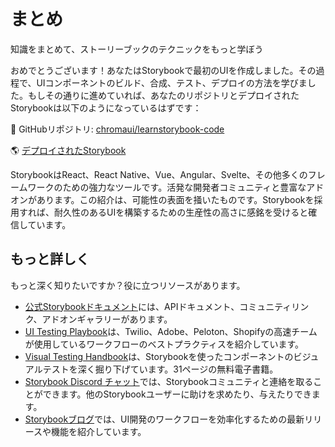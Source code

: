 # まとめ
知識をまとめて、ストーリーブックのテクニックをもっと学ぼう

おめでとうございます！あなたはStorybookで最初のUIを作成しました。その過程で、UIコンポーネントのビルド、合成、テスト、デプロイの方法を学びました。もしその通りに進めていれば、あなたのリポジトリとデプロイされたStorybookは以下のようになっているはずです：

📕 GitHubリポジトリ: [chromaui/learnstorybook-code](https://github.com/chromaui/learnstorybook-code)

🌎 [デプロイされたStorybook](https://master--5ccbe484c994280020b6d128.chromatic.com/)

StorybookはReact、React Native、Vue、Angular、Svelte、その他多くのフレームワークのための強力なツールです。活発な開発者コミュニティと豊富なアドオンがあります。この紹介は、可能性の表面を掻いたものです。Storybookを採用すれば、耐久性のあるUIを構築するための生産性の高さに感銘を受けると確信しています。

## もっと詳しく
もっと深く知りたいですか？役に立つリソースがあります。

* [公式Storybookドキュメント](https://storybook.js.org/docs/get-started/install)には、APIドキュメント、コミュニティリンク、アドオンギャラリーがあります。
* [UI Testing Playbook](https://storybook.js.org/blog/ui-testing-playbook/)は、Twilio、Adobe、Peloton、Shopifyの高速チームが使用しているワークフローのベストプラクティスを紹介しています。
* [Visual Testing Handbook](https://storybook.js.org/tutorials/visual-testing-handbook/)は、Storybookを使ったコンポーネントのビジュアルテストを深く掘り下げています。31ページの無料電子書籍。
* [Storybook Discord チャット](https://discord.com/invite/UUt2PJb)では、Storybookコミュニティと連絡を取ることができます。他のStorybookユーザーに助けを求めたり、与えたりできます。
* [Storybookブログ](https://storybook.js.org/blog/)では、UI開発のワークフローを効率化するための最新リリースや機能を紹介しています。
